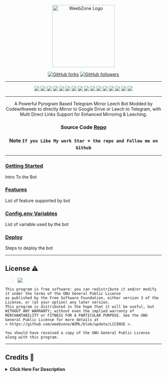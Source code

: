 <p align="center">
    <a href="https://github.com/weebzone/WZML">
        <img width="200" src="https://telegra.ph/file/496644cbabaeb916e3616.png" alt="WeebZone Logo">
    </a>
</p>

<p align="center">
<div align=center>

[![GitHub forks](https://img.shields.io/github/forks/weebzone/WZML?style=social)](https://github.com/weebzone/WZML/fork)
[![GitHub followers](https://img.shields.io/github/followers/weebzone?style=social&label=weebzone%20Followers)](https://github.com/weebzone)

----
[![](https://img.shields.io/github/repo-size/weebzone/WZML?color=green&label=Repo%20Size&labelColor=292c3b)](#)
[![](https://img.shields.io/github/commit-activity/m/weebzone/WZML?logo=github&labelColor=292c3b&label=Github%20Commits)](#)
[![](https://img.shields.io/github/license/weebzone/WZML?style=flat&label=License&labelColor=292c3b)](#)
[![](https://img.shields.io/github/issues-raw/weebzone/WZML?style=flat&label=Open%20Issues&labelColor=292c3b)](#)
[![](https://img.shields.io/github/issues-closed-raw/weebzone/WZML?style=flat&label=Closed%20Issues&labelColor=292c3b)](#)
[![](https://img.shields.io/github/issues-pr-raw/weebzone/WZML?style=flat&label=Open%20Pull%20Requests&labelColor=292c3b)](#)
[![](https://img.shields.io/github/issues-pr-closed-raw/weebzone/WZML?style=flat&label=Closed%20Pull%20Requests&labelColor=292c3b)](#)
[![](https://img.shields.io/github/languages/count/weebzone/WZML?style=flat&label=Total%20Languages&labelColor=292c3b&color=blueviolet)](#)
[![](https://img.shields.io/github/languages/top/weebzone/WZML?style=flat&logo=python&labelColor=292c3b)](#)
[![](https://img.shields.io/github/last-commit/weebzone/WZML?style=flat&label=Last%20Commit&labelColor=292c3b&color=important)](#)
[![](https://badgen.net/github/branches/weebzone/WZML?label=Branches&labelColor=292c3b)](#)
[![](https://img.shields.io/github/forks/weebzone/WZML?style=flat&logo=github&label=Forks&labelColor=292c3b&color=critical)](#)
[![](https://img.shields.io/github/stars/weebzone/WZML?style=flat&logo=github&label=Stars&labelColor=292c3b&color=yellow)](#)
[![](https://badgen.net/docker/pulls/codewithweeb/weebzone?icon=docker&label=Pulls&labelColor=292c3b&color=blue)](#)
[![](https://img.shields.io/badge/Telegram%20Channel-Join-9cf?style=for-the-badge&logo=telegram&logoColor=blue&style=flat&labelColor=292c3b)](https://t.me/WeebZone_updates)
[![](https://img.shields.io/badge/Support%20Group-Join-9cf?style=for-the-badge&logo=telegram&logoColor=blue&style=flat&labelColor=292c3b)](https://t.me/WeebZ)

</div>

----
<div align=center>
A Powerful Pyrogram Based Telegram Mirror Leech Bot Modded by Codewithweeb to directly Mirror to Google Drive or Leech to Telegram, with Multi Direct Links Support for Enhanced Mirroring & Leeching.

    
### Source Code [Repo](https://github.com/weebzone/WZML)

### Note `If you Like My work Star ⭐ the repo and Follow me on Github`
    
----
</div>
</p>

### [Getting Started](https://github.com/weebzone/WZML/wiki/Getting-Started)
Intro To the Bot

### [Features](https://github.com/weebzone/WZML/wiki/Features)
List of feature supported by bot

### [Config.env Variables](https://github.com/weebzone/WZML/wiki/Setting-up-the-config.env-file)
List of variable used by the bot

### [Deploy](https://github.com/weebzone/WZML/wiki/Deployment)
Steps to deploy the bot

---

## License ⚠️


> [![](https://www.gnu.org/graphics/agplv3-with-text-162x68.png)](https://www.gnu.org/licenses/agpl-3.0.html)
```text
This program is free software: you can redistribute it and/or modify it under the terms of the GNU General Public License 
as published by the Free Software Foundation, either version 3 of the License, or (at your option) any later version.
This program is distributed in the hope that it will be useful, but WITHOUT ANY WARRANTY; without even the implied warranty of 
MERCHANTABILITY or FITNESS FOR A PARTICULAR PURPOSE. See the GNU General Public License for more details at 
< https://github.com/weebzone/WZML/blob/update/LICENSE >.

You should have received a copy of the GNU General Public License along with this program.
```

---

## Credits 🏅
<details>
    <summary><b>Click Here For Description</b></summary>

* [`Codewithweeb`](https://github.com/weebzone) `me` add modules and fixes & many more
* [`Anas`](https://github.com/anasty17) Base Repo
* [`Ajay Choudhary`](https://github.com/ajay0916) For suggestion & fixing
* [`Arshsisodiya`](https://github.com/arshsisodiya/helios-mirror) For there Bot_Pm and log feature
* [`ToxyTech`](https://github.com/dipeshpatil123) For Task Limit
* [`MysterySD`](https://github.com/5MysterySD) For Help

</details>
